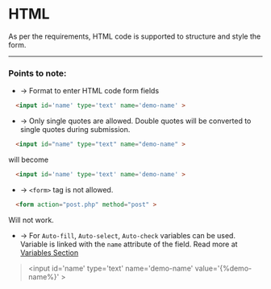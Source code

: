 # HTML

As per the requirements, HTML code is supported to structure and style the form.

___

### Points to note:

- &rarr; Format to enter HTML code form fields

```HTML
  <input id='name' type='text' name='demo-name' >
```

- &rarr; Only single quotes are allowed. Double quotes will be converted to single quotes during submission.

```HTML
  <input id="name" type="text" name="demo-name" > 
```
will become
```HTML
  <input id='name' type='text' name='demo-name' > 
```

-  &rarr; `<form>` tag is not allowed.
```HTML
  <form action="post.php" method="post" > 
```
Will not work.

- &rarr; For `Auto-fill`, `Auto-select`, `Auto-check` variables can be used. Variable is linked with the `name` attribute of the field. Read more at [Variables Section](help/variables.md)

> &lt;input id='name' type='text' name='demo-name' value='{&#37;demo-name&#37;}' &gt;





















